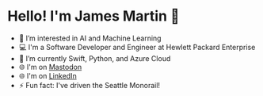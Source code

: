# Hello! I'm James Martin 👋

- 👀 I’m interested in AI and Machine Learning
- 💻 I'm a Software Developer and Engineer at Hewlett Packard Enterprise 
- 🌱 I’m currently Swift, Python, and Azure Cloud
- 🌐 I'm on <a rel="me" href="https://corndog.place/@james">Mastodon</a>
- 🌐 I'm on [LinkedIn](https://www.linkedin.com/in/jmsnmrtn)
- ⚡ Fun fact: I've driven the Seattle Monorail!

<!---
JamesNMartin/JamesNMartin is a ✨ special ✨ repository because its `README.md` (this file) appears on your GitHub profile.
You can click the Preview link to take a look at your changes.
--->
